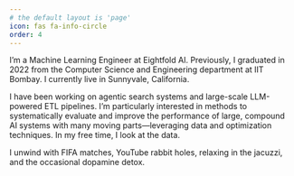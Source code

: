 ```yaml
---
# the default layout is 'page'
icon: fas fa-info-circle
order: 4
---
```


<!-- > Add Markdown syntax content to file `_tabs/about.md`{: .filepath } and it will show up on this page. -->
<!-- {: .prompt-tip } -->

I’m a Machine Learning Engineer at Eightfold AI. Previously, I graduated in 2022 from the Computer Science and Engineering department at IIT Bombay. I currently live in Sunnyvale, California.

I have been working on agentic search systems and large-scale LLM-powered ETL pipelines. I’m particularly interested in methods to systematically evaluate and improve the performance of large, compound AI systems with many moving parts—leveraging data and optimization techniques.
In my free time, I look at the data.

I unwind with FIFA matches, YouTube rabbit holes, relaxing in the jacuzzi, and the occasional dopamine detox.